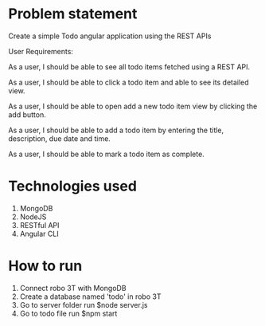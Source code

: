 # Problem statement
Create a simple Todo angular application using the REST APIs

User Requirements:

As a user, I should be able to see all todo items fetched using a REST API.

As a user, I should be able to click a todo item and able to see its detailed view.

As a user, I should be able to open add a new todo item view by clicking the add button.

As a user, I should be able to add a todo item by entering the title, description, due date and time.

As a user, I should be able to mark a todo item as complete.


# Technologies used
1. MongoDB
2. NodeJS
3. RESTful API 
4. Angular CLI


# How to run 
1. Connect robo 3T with MongoDB 
2. Create a database named 'todo' in robo 3T
3. Go to server folder run $node server.js
4. Go to todo file run $npm start


